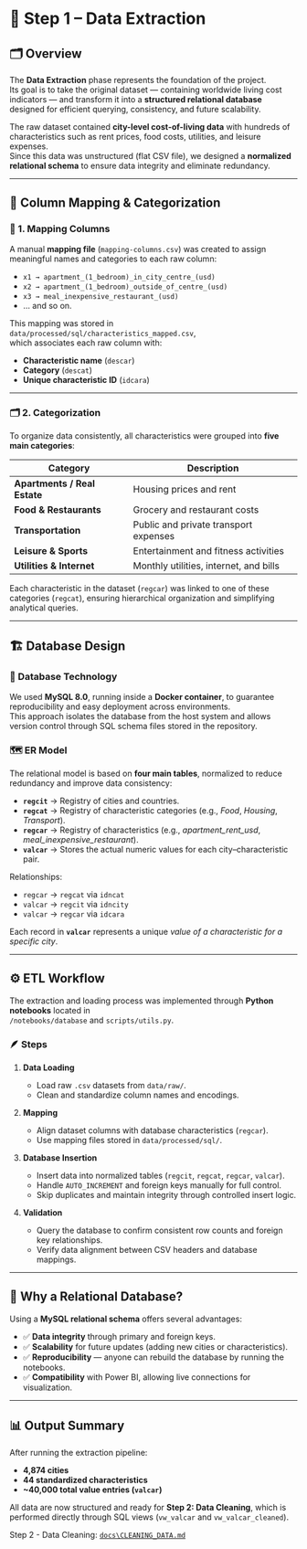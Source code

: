 # 🧩 Step 1 – Data Extraction

## 🗂️ Overview

The **Data Extraction** phase represents the foundation of the project.  
Its goal is to take the original dataset — containing worldwide living cost indicators — and transform it into a **structured relational database** designed for efficient querying, consistency, and future scalability.

The raw dataset contained **city-level cost-of-living data** with hundreds of characteristics such as rent prices, food costs, utilities, and leisure expenses.  
Since this data was unstructured (flat CSV file), we designed a **normalized relational schema** to ensure data integrity and eliminate redundancy.

---


## 🧭 Column Mapping & Categorization

### 🧩 1. Mapping Columns
A manual **mapping file** (`mapping-columns.csv`) was created to assign meaningful names and categories to each raw column:
- `x1 → apartment_(1_bedroom)_in_city_centre_(usd)`
- `x2 → apartment_(1_bedroom)_outside_of_centre_(usd)`
- `x3 → meal_inexpensive_restaurant_(usd)`
- … and so on.

This mapping was stored in  
`data/processed/sql/characteristics_mapped.csv`,  
which associates each raw column with:
- **Characteristic name** (`descar`)
- **Category** (`descat`)
- **Unique characteristic ID** (`idcara`)

---

### 🗂️ 2. Categorization
To organize data consistently, all characteristics were grouped into **five main categories**:

| Category                      | Description                           |
|-------------------------------|---------------------------------------|
| **Apartments / Real Estate**  | Housing prices and rent               |
| **Food & Restaurants**        | Grocery and restaurant costs          |
| **Transportation**            | Public and private transport expenses |
| **Leisure & Sports**          | Entertainment and fitness activities  |
| **Utilities & Internet**      | Monthly utilities, internet, and bills|

Each characteristic in the dataset (`regcar`) was linked to one of these categories (`regcat`), ensuring hierarchical organization and simplifying analytical queries.

---

## 🏗️ Database Design

### 🧱 Database Technology
We used **MySQL 8.0**, running inside a **Docker container**, to guarantee reproducibility and easy deployment across environments.  
This approach isolates the database from the host system and allows version control through SQL schema files stored in the repository.

### 🗺️ ER Model

The relational model is based on **four main tables**, normalized to reduce redundancy and improve data consistency:

- **`regcit`** → Registry of cities and countries.  
- **`regcat`** → Registry of characteristic categories (e.g., *Food*, *Housing*, *Transport*).  
- **`regcar`** → Registry of characteristics (e.g., *apartment_rent_usd*, *meal_inexpensive_restaurant*).  
- **`valcar`** → Stores the actual numeric values for each city–characteristic pair.

Relationships:
- `regcar` → `regcat` via `idncat`
- `valcar` → `regcit` via `idncity`
- `valcar` → `regcar` via `idcara`

Each record in **`valcar`** represents a unique *value of a characteristic for a specific city*.

---

## ⚙️ ETL Workflow

The extraction and loading process was implemented through **Python notebooks** located in  
`/notebooks/database` and `scripts/utils.py`.

### 🪶 Steps

1. **Data Loading**  
   - Load raw `.csv` datasets from `data/raw/`.  
   - Clean and standardize column names and encodings.

2. **Mapping**  
   - Align dataset columns with database characteristics (`regcar`).  
   - Use mapping files stored in `data/processed/sql/`.

3. **Database Insertion**  
   - Insert data into normalized tables (`regcit`, `regcat`, `regcar`, `valcar`).  
   - Handle `AUTO_INCREMENT` and foreign keys manually for full control.  
   - Skip duplicates and maintain integrity through controlled insert logic.

4. **Validation**  
   - Query the database to confirm consistent row counts and foreign key relationships.  
   - Verify data alignment between CSV headers and database mappings.

---

## 🧮 Why a Relational Database?

Using a **MySQL relational schema** offers several advantages:

- ✅ **Data integrity** through primary and foreign keys.  
- ✅ **Scalability** for future updates (adding new cities or characteristics).  
- ✅ **Reproducibility** — anyone can rebuild the database by running the notebooks.  
- ✅ **Compatibility** with Power BI, allowing live connections for visualization.

---

## 📊 Output Summary

After running the extraction pipeline:

- **4,874 cities**  
- **44 standardized characteristics**  
- **~40,000 total value entries (`valcar`)**

All data are now structured and ready for **Step 2: Data Cleaning**, which is performed directly through SQL views (`vw_valcar` and `vw_valcar_cleaned`).

Step 2 - Data Cleaning: [`docs\CLEANING_DATA.md`](./CLEANING_DATA.md)
